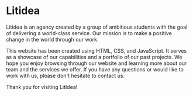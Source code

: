 # Litidea
Litidea is an agency created by a group of ambitious students with the goal of delivering a world-class service. Our mission is to make a positive change in the world through our work.

This website has been created using HTML, CSS, and JavaScript. It serves as a showcase of our capabilities and a portfolio of our past projects.
We hope you enjoy browsing through our website and learning more about our team and the services we offer. If you have any questions or would like to work with us, please don't hesitate to contact us.

Thank you for visiting LitIdea!
